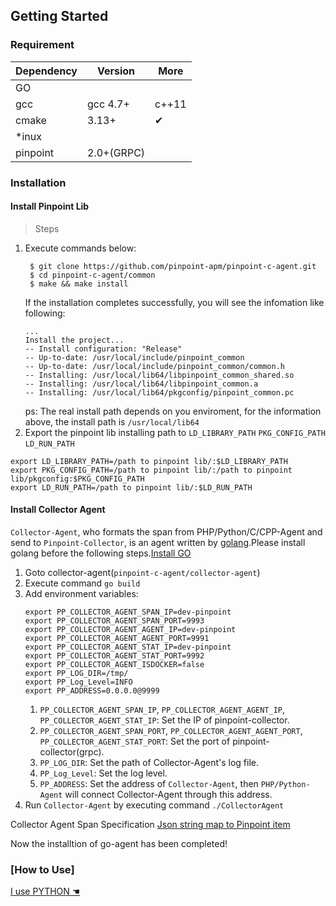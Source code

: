 ﻿## Getting Started

### Requirement

Dependency| Version| More
---|----|---
GO | | 
gcc|gcc 4.7+| c++11
cmake| 3.13+ | ✔
*inux|  | 
pinpoint| 2.0+(GRPC)|

### Installation

#### Install Pinpoint Lib

> Steps

1. Execute commands below:
    ```shell
     $ git clone https://github.com/pinpoint-apm/pinpoint-c-agent.git
     $ cd pinpoint-c-agent/common
     $ make && make install
    ```
    If the installation completes successfully, you will see the infomation like following:
    ```
    ...
    Install the project...
    -- Install configuration: "Release"
    -- Up-to-date: /usr/local/include/pinpoint_common
    -- Up-to-date: /usr/local/include/pinpoint_common/common.h
    -- Installing: /usr/local/lib64/libpinpoint_common_shared.so
    -- Installing: /usr/local/lib64/libpinpoint_common.a
    -- Installing: /usr/local/lib64/pkgconfig/pinpoint_common.pc
    ```
    ps: The real install path depends on you enviroment, for the information above, the install path is `/usr/local/lib64`
2. Export the pinpoint lib installing path to `LD_LIBRARY_PATH` `PKG_CONFIG_PATH` `LD_RUN_PATH`
```shell
export LD_LIBRARY_PATH=/path to pinpoint lib/:$LD_LIBRARY_PATH
export PKG_CONFIG_PATH=/path to pinpoint lib/:/path to pinpoint lib/pkgconfig:$PKG_CONFIG_PATH
export LD_RUN_PATH=/path to pinpoint lib/:$LD_RUN_PATH
```

#### Install Collector Agent
`Collector-Agent`, who formats the span from PHP/Python/C/CPP-Agent and send to `Pinpoint-Collector`, is an agent written by [golang](https://golang.google.cn/).Please install golang before the following steps.[Install GO](https://golang.google.cn/doc/install)

1. Goto collector-agent(`pinpoint-c-agent/collector-agent`)
2. Execute command `go build`
3. Add environment variables:
    ```
    export PP_COLLECTOR_AGENT_SPAN_IP=dev-pinpoint
    export PP_COLLECTOR_AGENT_SPAN_PORT=9993
    export PP_COLLECTOR_AGENT_AGENT_IP=dev-pinpoint
    export PP_COLLECTOR_AGENT_AGENT_PORT=9991
    export PP_COLLECTOR_AGENT_STAT_IP=dev-pinpoint
    export PP_COLLECTOR_AGENT_STAT_PORT=9992
    export PP_COLLECTOR_AGENT_ISDOCKER=false
    export PP_LOG_DIR=/tmp/
    export PP_Log_Level=INFO
    export PP_ADDRESS=0.0.0.0@9999
    ```
    1. `PP_COLLECTOR_AGENT_SPAN_IP`, `PP_COLLECTOR_AGENT_AGENT_IP`, `PP_COLLECTOR_AGENT_STAT_IP`: Set the IP of pinpoint-collector.
    2. `PP_COLLECTOR_AGENT_SPAN_PORT`, `PP_COLLECTOR_AGENT_AGENT_PORT`, `PP_COLLECTOR_AGENT_STAT_PORT`: Set the port of pinpoint-collector(grpc).
    3. `PP_LOG_DIR`: Set the path of Collector-Agent's log file.
    4. `PP_Log_Level`: Set the log level.
    5. `PP_ADDRESS`: Set the address of `Collector-Agent`, then `PHP/Python-Agent` will connect Collector-Agent through this address.
4. Run `Collector-Agent` by executing command `./CollectorAgent`
   
  Collector Agent Span Specification
  [Json string map to Pinpoint item](../API/collector-agent/Readme.md)

Now the installtion of go-agent has been completed!

### [How to Use]
[I use PYTHON ☚](https://oss.navercorp.com/pinpoint/go-aop-agent)
